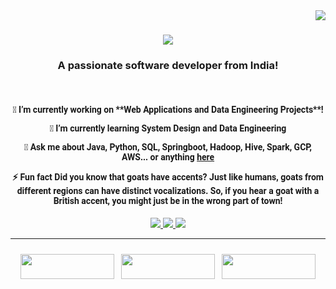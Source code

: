 <!---
venvVarun/venvVarun is a ✨ special ✨ repository because its `README.md` (this file) appears on your GitHub profile.
You can click the Preview link to take a look at your changes.
--->
<img align="right" src="https://visitor-badge.laobi.icu/badge?page_id=venvVarun.venvVarun" />

<h1 align="center">
    <img src="https://readme-typing-svg.herokuapp.com/?font=Righteous&size=35&center=true&vCenter=true&width=500&height=70&duration=4000&lines=Hi+There!+👋;+I'm+Varun+:);" />
</h1>
<h3 align="center">A passionate software developer from India!</h3>
<br/>
<div align="center">
 <h4 style="font-family: 'Roboto', Century Gothic;">
🔭 I’m currently working on **Web Applications and Data Engineering Projects**!

 🌱 I’m currently learning **System Design and Data Engineering**

💬 Ask me about **Java, Python, SQL, Springboot, Hadoop, Hive, Spark, GCP, AWS... or anything [here](https://github.com/venvVarun/venvVarun/issues)**

⚡ Fun fact **Did you know that goats have accents? Just like humans, goats from different regions can have distinct vocalizations. So, if you hear a goat with a British accent, you might just be in the wrong part of town!**
 </h4>
 </div>

<div align="center"> 
  <a href="mailto:imvarun0@gmail.com">
    <img src="https://img.shields.io/badge/Gmail-333333?style=for-the-badge&logo=gmail&logoColor=red" />
  </a>
  <a href="https://linkedin.com/in/varun" target="_blank">
    <img src="https://img.shields.io/badge/LinkedIn-0077B5?style=for-the-badge&logo=linkedin&logoColor=white" target="_blank" />
  </a>
  <a href="https://venvVarun.github.io" target="_blank">
     <img src="https://img.shields.io/badge/Portfolio-FF5722?style=for-the-badge&logo=todoist&logoColor=white" target="_blank" /> <!-- sqlite, safari, google-chrome are other good icon options -->
  </a>
</div>

 <hr/>
<div style="display: flex; justify-content: space-around; align-items: center; padding: 10px;">
  <div style="width: 150px; height: 40px;">
    <a href="mailto:vvvvvjhjjygvvj@gmail.com">
      <img src="https://img.shields.io/badge/Gmail-333333?style=for-the-badge&logo=gmail&logoColor=red" style="width: 100%; height: 100%; object-fit: contain;" />
    </a>
  </div>
  <div style="width: 150px; height: 40px;">
    <a href="https://linkedin.com/in/ccvvvvbvvv" target="_blank">
      <img src="https://img.shields.io/badge/LinkedIn-0077B5?style=for-the-badge&logo=linkedin&logoColor=white" style="width: 100%; height: 100%; object-fit: contain;" />
    </a>
  </div>
  <div style="width: 150px; height: 40px;">
    <a href="https://gfhvyu7v7vv7.github.io" target="_blank">
      <img src="https://img.shields.io/badge/Portfolio-FF5722?style=for-the-badge&logo=todoist&logoColor=white" style="width: 100%; height: 100%; object-fit: contain;" />
    </a>
  </div>
</div>

